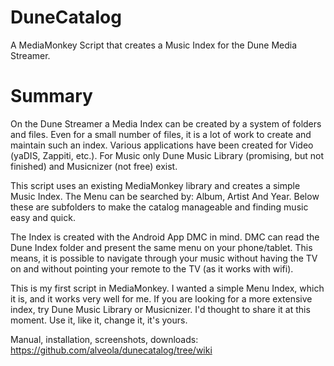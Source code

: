DuneCatalog
===========
A MediaMonkey Script that creates a Music Index for the Dune Media Streamer.


Summary
=======
On the Dune Streamer a Media Index can be created by a system of folders and files.
Even for a small number of files, it is a lot of work to create and maintain such
an index. Various applications have been created for Video (yaDIS, Zappiti, etc.).
For Music only Dune Music Library (promising, but not finished) and Musicnizer
(not free) exist.

This script uses an existing MediaMonkey library and creates a simple Music Index.
The Menu can be searched by: Album, Artist And Year. Below these are subfolders
to make the catalog manageable and finding music easy and quick.

The Index is created with the Android App DMC in mind. DMC can read the Dune Index
folder and present the same menu on your phone/tablet. This means, it is possible
to navigate through your music without having the TV on and without pointing your
remote to the TV (as it works with wifi).

This is my first script in MediaMonkey. I wanted a simple Menu Index, which it is,
and it works very well for me. If you are looking for a more extensive index,
try Dune Music Library or Musicnizer. I'd thought to share it at this moment. Use it,
like it, change it, it's yours.


Manual, installation, screenshots, downloads:
  https://github.com/alveola/dunecatalog/tree/wiki
